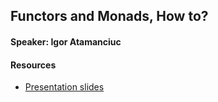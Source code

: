 ## Functors and Monads, How to?

#### Speaker: Igor Atamanciuc

#### Resources
* [Presentation slides](presentation-slides.pdf)
